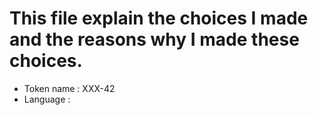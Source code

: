 # This file explain the choices I made and the reasons why I made these choices.

- Token name : XXX-42
- Language : 
